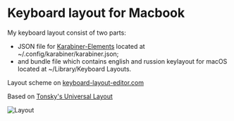 # Keyboard layout for Macbook
My keyboard layout consist of two parts:
- JSON file for [Karabiner-Elements](https://karabiner-elements.pqrs.org) located at ~/.config/karabiner/karabiner.json;
- and bundle file which contains english and russion keylayout for macOS located at ~/Library/Keyboard Layouts.


Layout scheme on [keyboard-layout-editor.com](http://www.keyboard-layout-editor.com/#/gists/1ed5fc8a5ebf954d89930231006ca119)

Based on [Tonsky's Universal Layout](https://github.com/tonsky/Universal-Layout)

![Layout](https://github.com/sergmelnikov/macbook-keyboard-configuration/blob/main/keyboard-layout-1.png)
